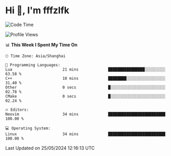 # Hi 👋, I'm fffzlfk

<!--START_SECTION:waka-->
![Code Time](http://img.shields.io/badge/Code%20Time-701%20hrs%204%20mins-blue)

![Profile Views](http://img.shields.io/badge/Profile%20Views-0-blue)

📊 **This Week I Spent My Time On** 

```text
🕑︎ Time Zone: Asia/Shanghai

💬 Programming Languages: 
Lua                      21 mins             ████████████████░░░░░░░░░   63.58 % 
C++                      10 mins             ████████░░░░░░░░░░░░░░░░░   31.40 % 
Other                    0 secs              █░░░░░░░░░░░░░░░░░░░░░░░░   02.78 % 
CMake                    0 secs              █░░░░░░░░░░░░░░░░░░░░░░░░   02.24 % 

🔥 Editors: 
Neovim                   34 mins             █████████████████████████   100.00 % 

💻 Operating System: 
Linux                    34 mins             █████████████████████████   100.00 % 
```


 Last Updated on 25/05/2024 12:16:13 UTC
<!--END_SECTION:waka-->
